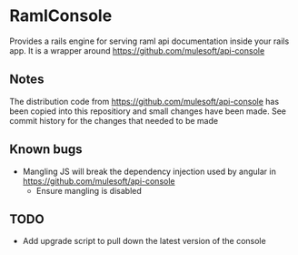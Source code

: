 # RamlConsole

Provides a rails engine for serving raml api documentation inside your rails app. It is a wrapper around https://github.com/mulesoft/api-console

## Notes
The distribution code from https://github.com/mulesoft/api-console has been copied into this repositiory and small changes have been made. See commit history for the changes that needed to be made

## Known bugs
- Mangling JS will break the dependency injection used by angular in https://github.com/mulesoft/api-console
  - Ensure mangling is disabled

## TODO
 - Add upgrade script to pull down the latest version of the console
